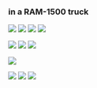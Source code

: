 ### in a RAM-1500 truck
 ![](https://cdn.discordapp.com/attachments/831731768808964106/1159740915934576710/blinkiesCafe-Xj.gif?ex=65321fe5&is=651faae5&hm=36d45db6ea4718172820e31bd7fbf99da9aa22a711e50dd5b385aee4497fa3d3&) ![](https://y2k.neocities.org/blinkiez/tumblr_p011es475W1w5gvx6o2_250.gif) ![](https://cdn.discordapp.com/attachments/831731768808964106/1159787988839043072/blinkiesCafe-iM.gif?ex=65324bbc&is=651fd6bc&hm=1ab4bea4f8caaa84d9dfe218ece534a4574d3074059b7e92bc661489ccb2bcf2&) ![](https://cdn.discordapp.com/attachments/831731768808964106/1159788477781659648/blinkiesCafe-zH.gif?ex=65324c30&is=651fd730&hm=a2222a4a3e4bda0bdd2ae9923389c571e459888cbcf4116d4673e6942682a841&)

![](https://cdn.discordapp.com/attachments/831731768808964106/1159755235464581140/57163a13_original.png?ex=65322d3b&is=651fb83b&hm=ad1cfaf8366f1acce598ce7b255dbc56ac84ddbd097d9517cdd4a47a16c207ca&) ![](https://raining-starss.neocities.org/boot%20(4).gif) ![](https://external-media.spacehey.net/media/svoybJBTuRvKwrouG1fID8hIM2s0RwsAaUR83epc7dAQ=/https://64.media.tumblr.com/ad29e2e3e0519ca1cc358e7fe8fda3a8/tumblr_prx0uwGciN1xzybrpo1_100.png)

![](https://sparklelobster.neocities.org/50x50c.gif) 

![](https://64.media.tumblr.com/1f233f96335f9eb3c66c9bd7aedf131b/af59bfe2eedade66-97/s100x200/1b8581991596dc647ad1346136593509129aeb2c.gifv) ![](https://64.media.tumblr.com/08df49d867dd5aa96478d1c2e26b71df/ae68e38e391d6dae-19/s100x200/54e8477f4eccb14c72417139c93d210a2a1a79c3.gifv) ![](https://y2k.neocities.org/buttons/linuxnow.jpg)

